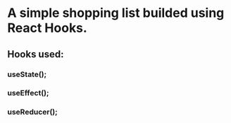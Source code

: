 # A simple shopping list builded using React Hooks.

## Hooks used:
### useState();
### useEffect();
### useReducer();